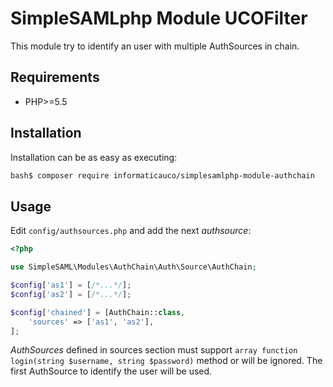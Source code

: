 # SimpleSAMLphp Module UCOFilter

This module try to identify an user with multiple AuthSources in chain. 

## Requirements

* PHP>=5.5

## Installation

Installation can be as easy as executing:

```bash
bash$ composer require informaticauco/simplesamlphp-module-authchain
```

## Usage

Edit `config/authsources.php` and add the next _authsource_:

```php
<?php

use SimpleSAML\Modules\AuthChain\Auth\Source\AuthChain;

$config['as1'] = [/*...*/];
$config['as2'] = [/*...*/];

$config['chained'] = [AuthChain::class,
    'sources' => ['as1', 'as2'],
];
```
    
_AuthSources_ defined in sources section must support `array function login(string $username, string $password)` method or will be ignored. The first AuthSource to identify the user will be used.
